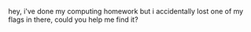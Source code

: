 hey, i've done my computing homework but i accidentally lost one of my flags in there, could you help me find it?
